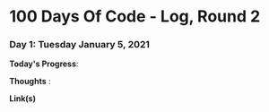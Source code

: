 # 100 Days Of Code - Log, Round 2

### Day 1: Tuesday January 5, 2021

**Today's Progress**:

**Thoughts** : 

**Link(s)**





